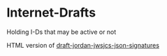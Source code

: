 # Internet-Drafts

Holding I-Ds that may be active or not

HTML version of [draft-jordan-jwsjcs-json-signatures](https://xml2rfc.tools.ietf.org/cgi-bin/xml2rfc.cgi?modeAsFormat=html/ascii&url=https://cyberphone.github.io/Internet-Drafts/draft-jordan-jwsjcs-json-signatures.xml)


